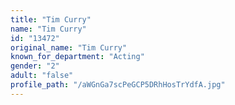 ```yaml
---
title: "Tim Curry"
name: "Tim Curry"
id: "13472"
original_name: "Tim Curry"
known_for_department: "Acting"
gender: "2"
adult: "false"
profile_path: "/aWGnGa7scPeGCP5DRhHosTrYdfA.jpg"
---
```

